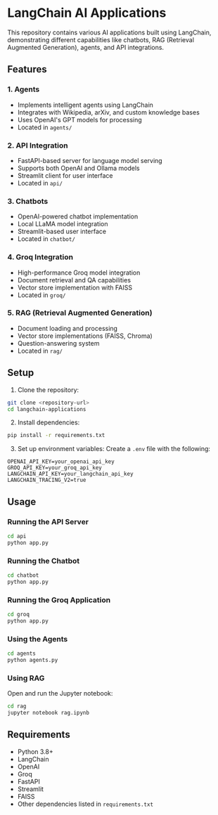 # LangChain AI Applications

This repository contains various AI applications built using LangChain, demonstrating different capabilities like chatbots, RAG (Retrieval Augmented Generation), agents, and API integrations.

## Features

### 1. Agents
- Implements intelligent agents using LangChain
- Integrates with Wikipedia, arXiv, and custom knowledge bases
- Uses OpenAI's GPT models for processing
- Located in `agents/`

### 2. API Integration
- FastAPI-based server for language model serving
- Supports both OpenAI and Ollama models
- Streamlit client for user interface
- Located in `api/`

### 3. Chatbots
- OpenAI-powered chatbot implementation
- Local LLaMA model integration
- Streamlit-based user interface
- Located in `chatbot/`

### 4. Groq Integration
- High-performance Groq model integration
- Document retrieval and QA capabilities
- Vector store implementation with FAISS
- Located in `groq/`

### 5. RAG (Retrieval Augmented Generation)
- Document loading and processing
- Vector store implementations (FAISS, Chroma)
- Question-answering system
- Located in `rag/`

## Setup

1. Clone the repository:

```bash
git clone <repository-url>
cd langchain-applications
```

2. Install dependencies:
```bash
pip install -r requirements.txt
```

3. Set up environment variables:
Create a `.env` file with the following:
```env
OPENAI_API_KEY=your_openai_api_key
GROQ_API_KEY=your_groq_api_key
LANGCHAIN_API_KEY=your_langchain_api_key
LANGCHAIN_TRACING_V2=true
```

## Usage

### Running the API Server
```bash
cd api
python app.py
```

### Running the Chatbot
```bash
cd chatbot
python app.py
```

### Running the Groq Application
```bash
cd groq
python app.py
```

### Using the Agents
```bash
cd agents
python agents.py
```

### Using RAG
Open and run the Jupyter notebook:
```bash
cd rag
jupyter notebook rag.ipynb
```

## Requirements

- Python 3.8+
- LangChain
- OpenAI
- Groq
- FastAPI
- Streamlit
- FAISS
- Other dependencies listed in `requirements.txt`


